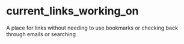 current_links_working_on
========================

A place for links without needing to use bookmarks or checking back through emails or searching
